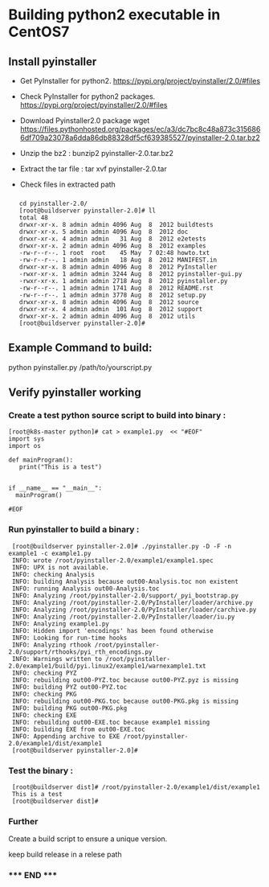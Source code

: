 # Building python2 executable in CentOS7


## Install pyinstaller 

*  Get PyInstaller for python2.  https://pypi.org/project/pyinstaller/2.0/#files

*  Check PyInstaller for python2 packages. https://pypi.org/project/pyinstaller/2.0/#files

* Download Pyinstaller2.0 package wget https://files.pythonhosted.org/packages/ec/a3/dc7bc8c48a873c3156866df709a23078a6dda86db88328df5cf639385527/pyinstaller-2.0.tar.bz2
 
* Unzip the bz2 :  bunzip2 pyinstaller-2.0.tar.bz2
 
* Extract the tar file : tar xvf pyinstaller-2.0.tar
 
* Check files in extracted path
###
       cd pyinstaller-2.0/
       [root@buildserver pyinstaller-2.0]# ll
       total 48
       drwxr-xr-x. 8 admin admin 4096 Aug  8  2012 buildtests
       drwxr-xr-x. 5 admin admin 4096 Aug  8  2012 doc
       drwxr-xr-x. 4 admin admin   31 Aug  8  2012 e2etests
       drwxr-xr-x. 2 admin admin 4096 Aug  8  2012 examples
       -rw-r--r--. 1 root  root    45 May  7 02:48 howto.txt
       -rw-r--r--. 1 admin admin   18 Aug  8  2012 MANIFEST.in
       drwxr-xr-x. 8 admin admin 4096 Aug  8  2012 PyInstaller
       -rwxr-xr-x. 1 admin admin 3244 Aug  8  2012 pyinstaller-gui.py
       -rwxr-xr-x. 1 admin admin 2718 Aug  8  2012 pyinstaller.py
       -rw-r--r--. 1 admin admin 1741 Aug  8  2012 README.rst
       -rw-r--r--. 1 admin admin 3778 Aug  8  2012 setup.py
       drwxr-xr-x. 8 admin admin 4096 Aug  8  2012 source
       drwxr-xr-x. 4 admin admin  101 Aug  8  2012 support
       drwxr-xr-x. 2 admin admin 4096 Aug  8  2012 utils
       [root@buildserver pyinstaller-2.0]#
 
## Example Command to build:
python pyinstaller.py /path/to/yourscript.py
 
 
## Verify pyinstaller working
### Create a test python source script to build into binary : 

 
    [root@k8s-master python]# cat > example1.py  << "#EOF"
    import sys
    import os

    def mainProgram():
       print("This is a test")


    if __name__ == "__main__":
      mainProgram()

    #EOF


### Run pyinstaller to build a binary : 

     [root@buildserver pyinstaller-2.0]# ./pyinstaller.py -D -F -n  example1 -c example1.py
     INFO: wrote /root/pyinstaller-2.0/example1/example1.spec
     INFO: UPX is not available.
     INFO: checking Analysis
     INFO: building Analysis because out00-Analysis.toc non existent
     INFO: running Analysis out00-Analysis.toc
     INFO: Analyzing /root/pyinstaller-2.0/support/_pyi_bootstrap.py
     INFO: Analyzing /root/pyinstaller-2.0/PyInstaller/loader/archive.py
     INFO: Analyzing /root/pyinstaller-2.0/PyInstaller/loader/carchive.py
     INFO: Analyzing /root/pyinstaller-2.0/PyInstaller/loader/iu.py
     INFO: Analyzing example1.py
     INFO: Hidden import 'encodings' has been found otherwise
     INFO: Looking for run-time hooks
     INFO: Analyzing rthook /root/pyinstaller-2.0/support/rthooks/pyi_rth_encodings.py
     INFO: Warnings written to /root/pyinstaller-2.0/example1/build/pyi.linux2/example1/warnexample1.txt
     INFO: checking PYZ
     INFO: rebuilding out00-PYZ.toc because out00-PYZ.pyz is missing
     INFO: building PYZ out00-PYZ.toc
     INFO: checking PKG
     INFO: rebuilding out00-PKG.toc because out00-PKG.pkg is missing
     INFO: building PKG out00-PKG.pkg
     INFO: checking EXE
     INFO: rebuilding out00-EXE.toc because example1 missing
     INFO: building EXE from out00-EXE.toc
     INFO: Appending archive to EXE /root/pyinstaller-2.0/example1/dist/example1
     [root@buildserver pyinstaller-2.0]#

### Test the binary : 

     [root@buildserver dist]# /root/pyinstaller-2.0/example1/dist/example1
     This is a test
     [root@buildserver dist]#

### Further 

Create a build script to ensure a unique version.

keep build release in a relese path

### *** END ***
